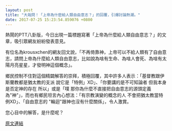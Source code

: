```yaml
---
layout: post
title: "大哉問！「上帝為什麼給人類自由意志？」的回覆，引爆討論熱潮。"
date: 2017-07-25 15:23:54.859076 +0800
---
```


熱鬧的PTT八卦版，今日出現一篇標題寫著「上帝為什麼給人類自由意志？」的文章，吸引眾網友紛紛發表意見。

有位名為krousxchen的網友回文說，「不再倚靠神，上帝可以不給人類有了自由意志，請問上帝為什麼給人類自由意志，比如說為啥有生命、為啥人會死、為啥有太陽月亮星星，才發明神這個概念」。

鄉民控制不住對這個精闢解答的崇拜，積極回覆，其中許多人表示：「基督教跟伊斯蘭教都是猶太教的支派 說它是「特例」XD」、「你要講的是不可知論者 但我本身是否定神的存在 所以」或是「噗 那你為什麼不直接把自由意志的源頭定義為"神"」，而也有鄉民坦言內心想法：「有宗教演變的概念的人 不會把猶太教當特例XD」、「自由意志的 "輪迴"跟神也沒有什麼關係」，令人激賞。

您心目中的解答，是什麼呢？

<a href = "https://www.ptt.cc/bbs/Gossiping/M.1500941689.A.F35.html">原文連結</a>

